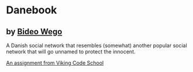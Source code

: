 # Danebook
## by [Bideo Wego](https://github.com/BideoWego)

A Danish social network that resembles (somewhat) another popular social network that will go unnamed to protect the innocent.

[An assignment from Viking Code School](http://www.vikingcodeschool.com)